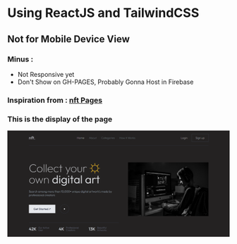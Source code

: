 # Using ReactJS and TailwindCSS
## Not for Mobile Device View
### Minus : 
- Not Responsive yet
- Don't Show on GH-PAGES, Probably Gonna Host in Firebase 
### Inspiration from : [nft Pages](https://dribbble.com/shots/16978042-NFT-Website-Hero-Header-Dark-Theme)
### This is the display of the page
![This is an image](nft.PNG)
